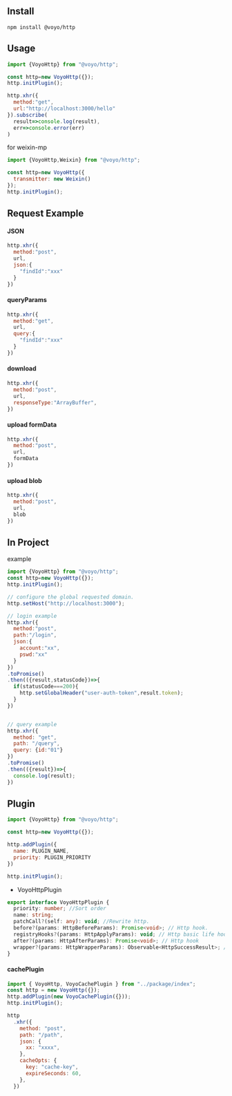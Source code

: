 Install
---
```
npm install @voyo/http
```

Usage
---
```javascript
import {VoyoHttp} from "@voyo/http";

const http=new VoyoHttp({});
http.initPlugin();

http.xhr({
  method:"get",
  url:"http://localhost:3000/hello"
}).subscribe(
  result=>console.log(result),
  err=>console.error(err)
)
```
for weixin-mp
```javascript
import {VoyoHttp,Weixin} from "@voyo/http";

const http=new VoyoHttp({
  transmitter: new Weixin()
});
http.initPlugin();
```


Request Example
---

#### JSON

```javascript
http.xhr({
  method:"post",
  url,
  json:{
    "findId":"xxx"
  }
})
```

#### queryParams

```javascript
http.xhr({
  method:"get",
  url,
  query:{
    "findId":"xxx"
  }
})
```

#### download
```javascript
http.xhr({
  method:"post",
  url,
  responseType:"ArrayBuffer",
})
```

#### upload formData
```javascript
http.xhr({
  method:"post",
  url,
  formData
})
```

#### upload blob
```javascript
http.xhr({
  method:"post",
  url,
  blob
})
```

In Project
---
example
```javascript
import {VoyoHttp} from "@voyo/http";
const http=new VoyoHttp({});
http.initPlugin();

// configure the global requested domain.
http.setHost("http://localhost:3000");

// login example
http.xhr({
  method:"post",
  path:"/login",
  json:{
    account:"xx",
    pswd:"xx"
  }
})
.toPromise()
.then(({result,statusCode})=>{
  if(statusCode===200){
    http.setGlobalHeader("user-auth-token",result.token);
  }
})


// query example
http.xhr({
  method: "get",
  path: "/query",
  query: {id:"01"}
})
.toPromise()
.then(({result})=>{
  console.log(result);
})
```


Plugin
---
```javascript
import {VoyoHttp} from "@voyo/http";

const http=new VoyoHttp({});

http.addPlugin({
  name: PLUGIN_NAME,
  priority: PLUGIN_PRIORITY
})

http.initPlugin();
```

- VoyoHttpPlugin
```typescript
export interface VoyoHttpPlugin {
  priority: number; //Sort order
  name: string;
  patchCall?(self: any): void; //Rewrite http.
  before?(params: HttpBeforeParams): Promise<void>; // Http hook.
  registryHooks?(params: HttpApplyParams): void; // Http basic life hooks.
  after?(params: HttpAfterParams): Promise<void>; // Http hook
  wrapper?(params: HttpWrapperParams): Observable<HttpSuccessResult>; // Observer hook;
}
```

#### cachePlugin

```javascript
import { VoyoHttp, VoyoCachePlugin } from "../package/index";
const http = new VoyoHttp({});
http.addPlugin(new VoyoCachePlugin({}));
http.initPlugin();

http
  .xhr({
    method: "post",
    path: "/path",
    json: {
      xx: "xxxx",
    },
    cacheOpts: {
      key: "cache-key",
      expireSeconds: 60,
    },
  })
```


